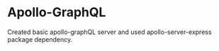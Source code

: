 # Apollo-GraphQL

Created basic apollo-graphQL server and used apollo-server-express package dependency.
